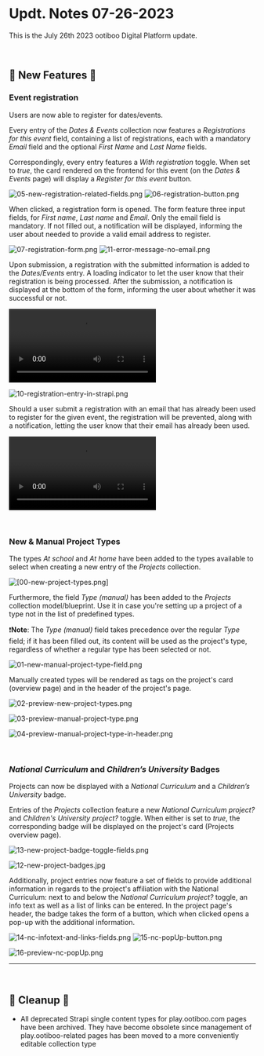# Updt. Notes 07-26-2023

This is the July 26th 2023 ootiboo Digital Platform update.

<br>

## 🚀 New Features 🚀

### Event registration

Users are now able to register for dates/events.

Every entry of the *Dates & Events* collection now features a *Registrations for this event* field, containing a list of registrations, each with a mandatory *Email* field and the optional *First Name* and *Last Name* fields. 

Correspondingly, every entry features a *With registration* toggle. When set to *true*, the card rendered on the frontend for this event (on the *Dates & Events* page) will display a *Register for this event* button.

![05-new-registration-related-fields.png](./imgs/05-new-registration-related-fields.png)
![06-registration-button.png](./imgs/06-registration-button.png)

When clicked, a registration form is opened. The form feature three input fields, for *First name*, *Last name* and  *Email*. Only the email field is mandatory. If not filled out, a notification will be displayed, informing the user about needed to provide a valid email address to register.

![07-registration-form.png](./imgs/07-registration-form.png)
![11-error-message-no-email.png](./imgs/11-error-message-no-email.png)

Upon submission, a registration with the submitted information is added to the *Dates/Events* entry. A loading indicator to let the user know that their registration is being processed. After the submission, a notification is displayed at the bottom of the form, informing the user about whether it was successful or not.

<video 
  src     ="https://github.com/joh-sch/ootiboo-Update-Notes/assets/39758027/0376ef07-0b8c-450d-802a-d7a7a1e95f78" 
  controls="controls" 
  style   ="max-width: 100%;">
</video>

![10-registration-entry-in-strapi.png](./imgs/10-registration-entry-in-strapi.png)

Should a user submit a registration with an email that has already been used to register for the given event, the registration will be prevented, along with a notification, letting the user know that their email has already been used.

<video 
  src     ="https://github.com/joh-sch/ootiboo-Update-Notes/assets/39758027/feff45b8-b81b-4b74-832c-d053d9e96b4e" 
  controls="controls" 
  style   ="max-width: 100%;">
</video>

<br>

### New & Manual Project Types

The types *At school* and *At home* have been added to the types available to select when creating a new entry of the *Projects* collection.

![[00-new-project-types.png]](./imgs/00-new-project-types.png)

Furthermore, the field *Type (manual)* has been added to the *Projects* collection model/blueprint. Use it in case you're setting up a project of a type not in the list of predefined types.

❗**Note**: The *Type (manual)* field takes precedence over the regular *Type* field; if it has been filled out, its content will be used as the project's type, regardless of whether a regular type has been selected or not.

![01-new-manual-project-type-field.png](./imgs/01-new-manual-project-type-field.png)

Manually created types will be rendered as tags on the project's card (overview page) and in the header of the project's page.

![02-preview-new-project-types.png](./imgs/02-preview-new-project-types.png)

![03-preview-manual-project-type.png](./imgs/03-preview-manual-project-type.png)

![04-preview-manual-project-type-in-header.png](./imgs/04-preview-manual-project-type-in-header.png)

<br>

### *National Curriculum* and *Children’s University* Badges

Projects can now be displayed with a *National Curriculum* and a *Children’s University* badge.

Entries of the *Projects* collection feature a new *National Curriculum project?* and *Children's University project?* toggle. When either is set to *true*, the corresponding badge will be displayed on the project's card (Projects overview page).

![13-new-project-badge-toggle-fields.png](./imgs/13-new-project-badge-toggle-fields.png)

![12-new-project-badges.jpg](./imgs/12-new-project-badges.jpg)

Additionally, project entries now feature a set of fields to provide additional information in regards to the project's affiliation with the National Curriculum: next to and below the *National Curriculum project?* toggle, an info text as well as a list of links can be entered. In the project page's header, the badge takes the form of a button, which when clicked opens a pop-up with the additional information.

![14-nc-infotext-and-links-fields.png](./imgs/14-nc-infotext-and-links-fields.png)
![15-nc-popUp-button.png](./imgs/15-nc-popUp-button.png)

![16-preview-nc-popUp.png](./imgs/16-preview-nc-popUp.png)

---

<br>

## 🧹 Cleanup 🧹

- All deprecated Strapi single content types for play.ootiboo.com pages have been archived. They have become obsolete since management of play.ootiboo-related pages has been moved to a more conveniently editable collection type
